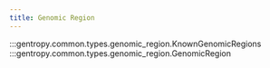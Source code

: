 ```yaml
---
title: Genomic Region
---
```


:::gentropy.common.types.genomic_region.KnownGenomicRegions
:::gentropy.common.types.genomic_region.GenomicRegion
